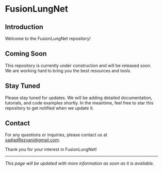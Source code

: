 # FusionLungNet

## Introduction
Welcome to the FusionLungNet repository!

## Coming Soon
This repository is currently under construction and will be released soon. We are working hard to bring you the best resources and tools.

## Stay Tuned
Please stay tuned for updates. We will be adding detailed documentation, tutorials, and code examples shortly. In the meantime, feel free to star this repository to get notified when we update it.

## Contact
For any questions or inquiries, please contact us at sadjadRezvani@gmail.com.

Thank you for your interest in FusionLungNet!

---

_This page will be updated with more information as soon as it is available._

